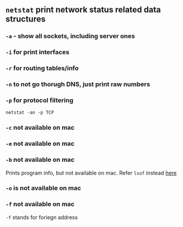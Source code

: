 
## `netstat` print network status related data structures

### `-a` - show all sockets, including server ones

### `-i` for print interfaces


### `-r` for routing tables/info

### `-n` to not go thorugh DNS, just print raw numbers

### `-p` for protocol filtering

```
netstat -an -p TCP
```

### `-c` not available on mac

### `-e` not available on mac

### `-b` not available on mac

Prints program info, but not available on mac. Refer `lsof` instead [here](../lsof.md)

### `-o` is not available on mac

### `-f` not available on mac

`-f` stands for foriegn address

